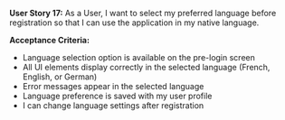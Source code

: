 **User Story 17:** As a User, I want to select my preferred language before registration so that I can use the application in my native language. 

**Acceptance Criteria:** 

- Language selection option is available on the pre-login screen 
- All UI elements display correctly in the selected language (French, English, or German) 
- Error messages appear in the selected language 
- Language preference is saved with my user profile 
- I can change language settings after registration 
